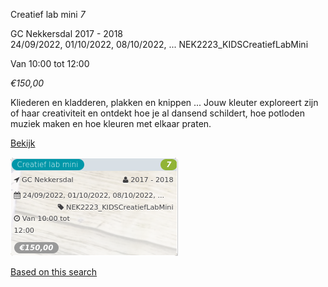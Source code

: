 Creatief lab mini *7*

GC Nekkersdal 2017 - 2018  
24/09/2022, 01/10/2022, 08/10/2022, ... NEK2223\_KIDSCreatiefLabMini  

Van 10:00 tot 12:00

*€150,00*

  

Kliederen en kladderen, plakken en knippen ... Jouw kleuter exploreert zijn of haar creativiteit en ontdekt hoe je al dansend schildert, hoe potloden muziek maken en hoe kleuren met elkaar praten.

[Bekijk](https://tickets.vgc.be/activity/subscribe/NEK2223_KIDSCreatiefLabMini)

![](81772.png)

[Based on this search](https://tickets.vgc.be/activity/index?&vrijeplaatsen=1&Age%5B%5D=4%2C6&entity=241)